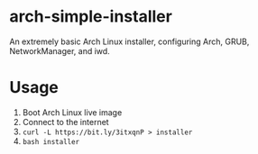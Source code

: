 # arch-simple-installer
An extremely basic Arch Linux installer, configuring Arch, GRUB, NetworkManager, and iwd.

# Usage
1. Boot Arch Linux live image
2. Connect to the internet
3. `curl -L https://bit.ly/3itxqnP > installer`
4. `bash installer`
